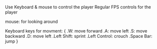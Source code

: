 Use Keyboard & mouse to control the player
Regular FPS controls for the player

mouse: for looking around

Keyboard keys for movment: 
{
  .W: move forward
  .A: move left
  .S: move backward
  .D: move left
  .Left Shift: sprint
  .Left Control: crouch
  .Space Bar: jump 
}
